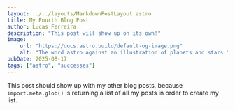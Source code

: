 ```yaml
---
layout: ../../layouts/MarkdownPostLayout.astro
title: My Fourth Blog Post
author: Lucas Ferreira
description: "This post will show up on its own!"
image:
    url: "https://docs.astro.build/default-og-image.png"
    alt: "The word astro against an illustration of planets and stars."
pubDate: 2025-08-17
tags: ["astro", "successes"]
---
```

This post should show up with my other blog posts, because `import.meta.glob()` is returning a list of all my posts in order to create my list.